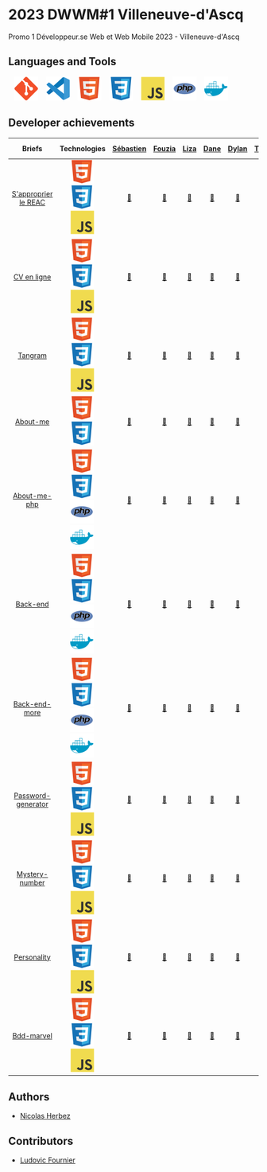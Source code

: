 # 2023 DWWM#1 Villeneuve-d'Ascq

Promo 1 Développeur.se Web et Web Mobile 2023 - Villeneuve-d'Ascq

## Languages and Tools

&nbsp;&nbsp;
![img_git](./profile/img/git.svg)
&nbsp;&nbsp;
![img_vscode](./profile/img/vscode.svg)
&nbsp;&nbsp;
![img_html](./profile/img/html.svg)
&nbsp;&nbsp;
![img_css](./profile/img/css.svg)
&nbsp;&nbsp;
![img_javascript](./profile/img/javascript.svg)
&nbsp;&nbsp;
![img_php](./profile/img/php.svg)
&nbsp;&nbsp;
![img_docker](./profile/img/docker.svg)

## Developer achievements

| Briefs | Technologies | <a href="https://github.com/Nhours">Sébastien</a> | <a href="https://github.com/SanaSanss">Fouzia</a> | <a href="https://github.com/CybLiz">Liza</a> | <a href="https://github.com/danebourhan">Dane</a> | <a href="https://github.com/Nalyd59">Dylan</a> | <a href="https://github.com/Theo0259">Théo</a> | <a href="https://github.com/Alexisdelecroix">Alexis</a> | <a href="https://github.com/Archimonde32">Killian</a> | <a href="https://github.com/Maryam597">Maryam</a> | <a href="https://github.com/JeanPierreF">Jean-Pierre</a> | <a href="https://github.com/Nekoma59">Renaud</a> | <a href="https://github.com/Charlie-Chap">Charles</a> |
| :----: | :----: | :----: | :----: | :----: | :----: | :----: | :----: | :----: | :----: | :----: | :----: | :----: | :----: |
| [S'approprier le REAC](https://github.com/2023-DWWM-1-Villeneuve-d-Ascq/reac) | ![img_html](./profile/img/html.svg)&nbsp;![img_css](./profile/img/css.svg)&nbsp;![img_css](./profile/img/javascript.svg) | <a href="https://github.com/2023-DWWM-1-Villeneuve-d-Ascq/reac-as">🔗</a> | <a href="https://github.com/2023-DWWM-1-Villeneuve-d-Ascq/reac-af">🔗</a> | <a href="https://github.com/2023-DWWM-1-Villeneuve-d-Ascq/reac-bl">🔗</a> | <a href="https://github.com/2023-DWWM-1-Villeneuve-d-Ascq/reac-bad">🔗</a> | <a href="https://github.com/2023-DWWM-1-Villeneuve-d-Ascq/reac-cd">🔗</a> | <a href="https://github.com/2023-DWWM-1-Villeneuve-d-Ascq/reac-dwt">🔗</a> | <a href="https://github.com/2023-DWWM-1-Villeneuve-d-Ascq/reac-da">🔗</a> | <a href="https://github.com/2023-DWWM-1-Villeneuve-d-Ascq/reac-dk">🔗</a> | <a href="https://github.com/2023-DWWM-1-Villeneuve-d-Ascq/reac-dm">🔗</a> | <a href="https://github.com/2023-DWWM-1-Villeneuve-d-Ascq/reac-fjp">🔗</a> | <a href="https://github.com/2023-DWWM-1-Villeneuve-d-Ascq/reac-pr">🔗</a> | <a href="https://github.com/2023-DWWM-1-Villeneuve-d-Ascq/reac-sc">🔗</a> |
| [CV en ligne](https://github.com/2023-DWWM-1-Villeneuve-d-Ascq/cv) | ![img_html](./profile/img/html.svg)&nbsp;![img_css](./profile/img/css.svg)&nbsp;![img_css](./profile/img/javascript.svg) | <a href="https://github.com/2023-DWWM-1-Villeneuve-d-Ascq/cv-as">🔗</a> | <a href="https://github.com/2023-DWWM-1-Villeneuve-d-Ascq/cv-af">🔗</a> | <a href="https://github.com/2023-DWWM-1-Villeneuve-d-Ascq/cv-bl">🔗</a> | <a href="https://github.com/2023-DWWM-1-Villeneuve-d-Ascq/cv-bad">🔗</a> | <a href="https://github.com/2023-DWWM-1-Villeneuve-d-Ascq/cv-cd">🔗</a> | <a href="https://github.com/2023-DWWM-1-Villeneuve-d-Ascq/cv-dwt">🔗</a> | <a href="https://github.com/2023-DWWM-1-Villeneuve-d-Ascq/cv-da">🔗</a> | <a href="https://github.com/2023-DWWM-1-Villeneuve-d-Ascq/cv-dk">🔗</a> | <a href="https://github.com/2023-DWWM-1-Villeneuve-d-Ascq/cv-dm">🔗</a> | <a href="https://github.com/2023-DWWM-1-Villeneuve-d-Ascq/cv-fjp">🔗</a> | <a href="https://github.com/2023-DWWM-1-Villeneuve-d-Ascq/cv-pr">🔗</a> | <a href="https://github.com/2023-DWWM-1-Villeneuve-d-Ascq/cv-sc">🔗</a> |
| [Tangram](https://github.com/2023-DWWM-1-Villeneuve-d-Ascq/tangram) | ![img_html](./profile/img/html.svg)&nbsp;![img_css](./profile/img/css.svg)&nbsp;![img_css](./profile/img/javascript.svg) | <a href="https://github.com/2023-DWWM-1-Villeneuve-d-Ascq/tangram-as">🔗</a> | <a href="https://github.com/2023-DWWM-1-Villeneuve-d-Ascq/tangram-af">🔗</a> | <a href="https://github.com/2023-DWWM-1-Villeneuve-d-Ascq/tangram-bl">🔗</a> | <a href="https://github.com/2023-DWWM-1-Villeneuve-d-Ascq/tangram-bad">🔗</a> | <a href="https://github.com/2023-DWWM-1-Villeneuve-d-Ascq/tangram-cd">🔗</a> | <a href="https://github.com/2023-DWWM-1-Villeneuve-d-Ascq/tangram-dwt">🔗</a> | <a href="https://github.com/2023-DWWM-1-Villeneuve-d-Ascq/tangram-da">🔗</a> | <a href="https://github.com/2023-DWWM-1-Villeneuve-d-Ascq/tangram-dk">🔗</a> | <a href="https://github.com/2023-DWWM-1-Villeneuve-d-Ascq/tangram-dm">🔗</a> | <a href="https://github.com/2023-DWWM-1-Villeneuve-d-Ascq/tangram-fjp">🔗</a> | <a href="https://github.com/2023-DWWM-1-Villeneuve-d-Ascq/tangram-pr">🔗</a> | <a href="https://github.com/2023-DWWM-1-Villeneuve-d-Ascq/tangram-sc">🔗</a> |
| [About-me](https://github.com/2023-DWWM-1-Villeneuve-d-Ascq/about-me) | ![img_html](./profile/img/html.svg)&nbsp;![img_css](./profile/img/css.svg)&nbsp; | <a href="https://github.com/2023-DWWM-1-Villeneuve-d-Ascq/about-me-as">🔗</a> | <a href="https://github.com/2023-DWWM-1-Villeneuve-d-Ascq/about-me-af">🔗</a> | <a href="https://github.com/2023-DWWM-1-Villeneuve-d-Ascq/about-me-bl">🔗</a> | <a href="https://github.com/2023-DWWM-1-Villeneuve-d-Ascq/about-me-bad">🔗</a> | <a href="https://github.com/2023-DWWM-1-Villeneuve-d-Ascq/about-me-cd">🔗</a> | <a href="https://github.com/2023-DWWM-1-Villeneuve-d-Ascq/about-me-dwt">🔗</a> | <a href="https://github.com/2023-DWWM-1-Villeneuve-d-Ascq/about-me-da">🔗</a> | <a href="https://github.com/2023-DWWM-1-Villeneuve-d-Ascq/about-me-dk">🔗</a> | <a href="https://github.com/2023-DWWM-1-Villeneuve-d-Ascq/about-me-dm">🔗</a> | <a href="https://github.com/2023-DWWM-1-Villeneuve-d-Ascq/about-me-fjp">🔗</a> | <a href="https://github.com/2023-DWWM-1-Villeneuve-d-Ascq/about-me-pr">🔗</a> | <a href="https://github.com/2023-DWWM-1-Villeneuve-d-Ascq/about-me-sc">🔗</a> |
| [About-me-php](https://github.com/2023-DWWM-1-Villeneuve-d-Ascq/about-me-php) | ![img_html](./profile/img/html.svg)&nbsp;![img_css](./profile/img/css.svg)&nbsp;![img_php](./profile/img/php.svg)&nbsp;![img_docker](./profile/img/docker.svg)&nbsp; | <a href="https://github.com/2023-DWWM-1-Villeneuve-d-Ascq/about-me-php-as">🔗</a> | <a href="https://github.com/2023-DWWM-1-Villeneuve-d-Ascq/about-me-php-af">🔗</a> | <a href="https://github.com/2023-DWWM-1-Villeneuve-d-Ascq/about-me-php-bl">🔗</a> | <a href="https://github.com/2023-DWWM-1-Villeneuve-d-Ascq/about-me-php-bad">🔗</a> | <a href="https://github.com/2023-DWWM-1-Villeneuve-d-Ascq/about-me-php-cd">🔗</a> | <a href="https://github.com/2023-DWWM-1-Villeneuve-d-Ascq/about-me-php-dwt">🔗</a> | <a href="https://github.com/2023-DWWM-1-Villeneuve-d-Ascq/about-me-php-da">🔗</a> | <a href="https://github.com/2023-DWWM-1-Villeneuve-d-Ascq/about-me-php-dk">🔗</a> | <a href="https://github.com/2023-DWWM-1-Villeneuve-d-Ascq/about-me-php-dm">🔗</a> | <a href="https://github.com/2023-DWWM-1-Villeneuve-d-Ascq/about-me-php-fjp">🔗</a> | <a href="https://github.com/2023-DWWM-1-Villeneuve-d-Ascq/about-me-php-pr">🔗</a> | <a href="https://github.com/2023-DWWM-1-Villeneuve-d-Ascq/about-me-php-sc">🔗</a> |
| [Back-end](https://github.com/2023-DWWM-1-Villeneuve-d-Ascq/back-end) | ![img_html](./profile/img/html.svg)&nbsp;![img_css](./profile/img/css.svg)&nbsp;![img_php](./profile/img/php.svg)&nbsp;![img_docker](./profile/img/docker.svg)&nbsp; | <a href="https://github.com/2023-DWWM-1-Villeneuve-d-Ascq/back-end-as">🔗</a> | <a href="https://github.com/2023-DWWM-1-Villeneuve-d-Ascq/back-end-af">🔗</a> | <a href="https://github.com/2023-DWWM-1-Villeneuve-d-Ascq/back-end-bl">🔗</a> | <a href="https://github.com/2023-DWWM-1-Villeneuve-d-Ascq/back-end-bad">🔗</a> | <a href="https://github.com/2023-DWWM-1-Villeneuve-d-Ascq/back-end-cd">🔗</a> | <a href="https://github.com/2023-DWWM-1-Villeneuve-d-Ascq/back-end-dwt">🔗</a> | <a href="https://github.com/2023-DWWM-1-Villeneuve-d-Ascq/back-end-da">🔗</a> | <a href="https://github.com/2023-DWWM-1-Villeneuve-d-Ascq/back-end-dk">🔗</a> | <a href="https://github.com/2023-DWWM-1-Villeneuve-d-Ascq/back-end-dm">🔗</a> | <a href="https://github.com/2023-DWWM-1-Villeneuve-d-Ascq/back-end-fjp">🔗</a> | <a href="https://github.com/2023-DWWM-1-Villeneuve-d-Ascq/back-end-pr">🔗</a> | <a href="https://github.com/2023-DWWM-1-Villeneuve-d-Ascq/back-end-sc">🔗</a> |
| [Back-end-more](https://github.com/2023-DWWM-1-Villeneuve-d-Ascq/back-end-more) | ![img_html](./profile/img/html.svg)&nbsp;![img_css](./profile/img/css.svg)&nbsp;![img_php](./profile/img/php.svg)&nbsp;![img_docker](./profile/img/docker.svg)&nbsp; | <a href="https://github.com/2023-DWWM-1-Villeneuve-d-Ascq/back-end-more-as">🔗</a> | <a href="https://github.com/2023-DWWM-1-Villeneuve-d-Ascq/back-end-more-af">🔗</a> | <a href="https://github.com/2023-DWWM-1-Villeneuve-d-Ascq/back-end-more-bl">🔗</a> | <a href="https://github.com/2023-DWWM-1-Villeneuve-d-Ascq/back-end-more-bad">🔗</a> | <a href="https://github.com/2023-DWWM-1-Villeneuve-d-Ascq/back-end-more-cd">🔗</a> | <a href="https://github.com/2023-DWWM-1-Villeneuve-d-Ascq/back-end-more-dwt">🔗</a> | <a href="https://github.com/2023-DWWM-1-Villeneuve-d-Ascq/back-end-more-da">🔗</a> | <a href="https://github.com/2023-DWWM-1-Villeneuve-d-Ascq/back-end-more-dk">🔗</a> | <a href="https://github.com/2023-DWWM-1-Villeneuve-d-Ascq/back-end-more-dm">🔗</a> | <a href="https://github.com/2023-DWWM-1-Villeneuve-d-Ascq/back-end-more-fjp">🔗</a> | <a href="https://github.com/2023-DWWM-1-Villeneuve-d-Ascq/back-end-more-pr">🔗</a> | <a href="https://github.com/2023-DWWM-1-Villeneuve-d-Ascq/back-end-more-sc">🔗</a> |
| [Password-generator](https://github.com/2023-DWWM-1-Villeneuve-d-Ascq/password-generator) | ![img_html](./profile/img/html.svg)&nbsp;![img_css](./profile/img/css.svg)&nbsp;![img_css](./profile/img/javascript.svg) | <a href="https://github.com/2023-DWWM-1-Villeneuve-d-Ascq/password-generator-as">🔗</a> | <a href="https://github.com/2023-DWWM-1-Villeneuve-d-Ascq/password-generator-af">🔗</a> | <a href="https://github.com/2023-DWWM-1-Villeneuve-d-Ascq/password-generator-bl">🔗</a> | <a href="https://github.com/2023-DWWM-1-Villeneuve-d-Ascq/password-generator-bad">🔗</a> | <a href="https://github.com/2023-DWWM-1-Villeneuve-d-Ascq/password-generator-cd">🔗</a> | <a href="https://github.com/2023-DWWM-1-Villeneuve-d-Ascq/password-generator-dwt">🔗</a> | <a href="https://github.com/2023-DWWM-1-Villeneuve-d-Ascq/password-generator-da">🔗</a> | <a href="https://github.com/2023-DWWM-1-Villeneuve-d-Ascq/password-generator-dk">🔗</a> | <a href="https://github.com/2023-DWWM-1-Villeneuve-d-Ascq/password-generator-dm">🔗</a> | <a href="https://github.com/2023-DWWM-1-Villeneuve-d-Ascq/password-generator-fjp">🔗</a> | <a href="https://github.com/2023-DWWM-1-Villeneuve-d-Ascq/password-generator-pr">🔗</a> | <a href="https://github.com/2023-DWWM-1-Villeneuve-d-Ascq/password-generator-sc">🔗</a> |
| [Mystery-number](https://github.com/2023-DWWM-1-Villeneuve-d-Ascq/mystery-number) | ![img_html](./profile/img/html.svg)&nbsp;![img_css](./profile/img/css.svg)&nbsp;![img_javascript](./profile/img/javascript.svg) | <a href="https://github.com/2023-DWWM-1-Villeneuve-d-Ascq/mystery-number-as">🔗</a> | <a href="https://github.com/2023-DWWM-1-Villeneuve-d-Ascq/mystery-number-af">🔗</a> | <a href="https://github.com/2023-DWWM-1-Villeneuve-d-Ascq/mystery-number-bl">🔗</a> | <a href="https://github.com/2023-DWWM-1-Villeneuve-d-Ascq/mystery-number-bad">🔗</a> | <a href="https://github.com/2023-DWWM-1-Villeneuve-d-Ascq/mystery-number-cd">🔗</a> | <a href="https://github.com/2023-DWWM-1-Villeneuve-d-Ascq/mystery-number-dwt">🔗</a> | <a href="https://github.com/2023-DWWM-1-Villeneuve-d-Ascq/mystery-number-da">🔗</a> | <a href="https://github.com/2023-DWWM-1-Villeneuve-d-Ascq/mystery-number-dk">🔗</a> | <a href="https://github.com/2023-DWWM-1-Villeneuve-d-Ascq/mystery-number-dm">🔗</a> | <a href="https://github.com/2023-DWWM-1-Villeneuve-d-Ascq/mystery-number-fjp">🔗</a> | <a href="https://github.com/2023-DWWM-1-Villeneuve-d-Ascq/mystery-number-pr">🔗</a> | <a href="https://github.com/2023-DWWM-1-Villeneuve-d-Ascq/mystery-number-sc">🔗</a> |
| [Personality](https://github.com/2023-DWWM-1-Villeneuve-d-Ascq/personality) | ![img_html](./profile/img/html.svg)&nbsp;![img_css](./profile/img/css.svg)&nbsp;![img_javascript](./profile/img/javascript.svg) | <a href="https://github.com/2023-DWWM-1-Villeneuve-d-Ascq/personality-as">🔗</a> | <a href="https://github.com/2023-DWWM-1-Villeneuve-d-Ascq/personality-af">🔗</a> | <a href="https://github.com/2023-DWWM-1-Villeneuve-d-Ascq/personality-bl">🔗</a> | <a href="https://github.com/2023-DWWM-1-Villeneuve-d-Ascq/personality-bad">🔗</a> | <a href="https://github.com/2023-DWWM-1-Villeneuve-d-Ascq/personality-cd">🔗</a> | <a href="https://github.com/2023-DWWM-1-Villeneuve-d-Ascq/personality-dwt">🔗</a> | <a href="https://github.com/2023-DWWM-1-Villeneuve-d-Ascq/personality-da">🔗</a> | <a href="https://github.com/2023-DWWM-1-Villeneuve-d-Ascq/personality-dk">🔗</a> | <a href="https://github.com/2023-DWWM-1-Villeneuve-d-Ascq/personality-dm">🔗</a> | <a href="https://github.com/2023-DWWM-1-Villeneuve-d-Ascq/personality-fjp">🔗</a> | <a href="https://github.com/2023-DWWM-1-Villeneuve-d-Ascq/personality-pr">🔗</a> | <a href="https://github.com/2023-DWWM-1-Villeneuve-d-Ascq/personality-sc">🔗</a> |
| [Bdd-marvel](https://github.com/2023-DWWM-1-Villeneuve-d-Ascq/bdd-marvel) | ![img_html](./profile/img/html.svg)&nbsp;![img_css](./profile/img/css.svg)&nbsp;![img_javascript](./profile/img/javascript.svg) | <a href="https://github.com/2023-DWWM-1-Villeneuve-d-Ascq/bdd-marvel-as">🔗</a> | <a href="https://github.com/2023-DWWM-1-Villeneuve-d-Ascq/bdd-marvel-af">🔗</a> | <a href="https://github.com/2023-DWWM-1-Villeneuve-d-Ascq/bdd-marvel-bl">🔗</a> | <a href="https://github.com/2023-DWWM-1-Villeneuve-d-Ascq/bdd-marvel-bad">🔗</a> | <a href="https://github.com/2023-DWWM-1-Villeneuve-d-Ascq/bdd-marvel-cd">🔗</a> | <a href="https://github.com/2023-DWWM-1-Villeneuve-d-Ascq/bdd-marvel-dwt">🔗</a> | <a href="https://github.com/2023-DWWM-1-Villeneuve-d-Ascq/bdd-marvel-da">🔗</a> | <a href="https://github.com/2023-DWWM-1-Villeneuve-d-Ascq/bdd-marvel-dk">🔗</a> | <a href="https://github.com/2023-DWWM-1-Villeneuve-d-Ascq/bdd-marvel-dm">🔗</a> | <a href="https://github.com/2023-DWWM-1-Villeneuve-d-Ascq/bdd-marvel-fjp">🔗</a> | <a href="https://github.com/2023-DWWM-1-Villeneuve-d-Ascq/bdd-marvel-pr">🔗</a> | <a href="https://github.com/2023-DWWM-1-Villeneuve-d-Ascq/bdd-marvel-sc">🔗</a> |

## Authors

* [Nicolas Herbez](https://github.com/nicolas-herbez)

## Contributors

* [Ludovic Fournier](https://github.com/ludo62)
